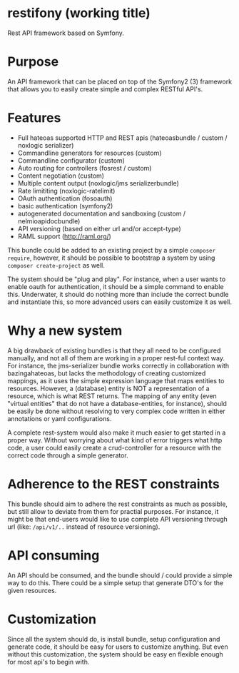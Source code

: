 # restifony (working title)
Rest API framework based on Symfony.

# Purpose
An API framework that can be placed on top of the Symfony2 (3) framework that allows you to easily create simple and complex RESTful API's.

# Features
- Full hateoas supported HTTP and REST apis (hateoasbundle / custom / noxlogic serializer)
- Commandline generators for resources (custom)
- Commandline configurator (custom)
- Auto routing for controllers (fosrest / custom)
- Content negotiation (custom)
- Multiple content output (noxlogic/jms serializerbundle)
- Rate limititing (noxlogic-ratelimit)
- OAuth authentication (fosoauth)
- basic authentication (symfony2)
- autogenerated documentation and sandboxing (custom / nelmioapidocbundle)
- API versioning (based on either url and/or accept-type)
- RAML support (http://raml.org/)

This bundle could be added to an existing project by a simple `composer require`, however, it should be possible to bootstrap a system by using `composer create-project` as well.

The system should be "plug and play". For instance, when a user wants to enable oauth for authentication, it should be a simple command to enable this. Underwater, it should do nothing more than include the correct bundle and instantiate this, so more advanced users can easily customize it as well.



# Why a new system
A big drawback of existing bundles is that they all need to be configured manually, and not all of them are working in a proper rest-ful context way. For instance, the jms-serializer bundle works correctly in collaboration with bazingahateoas, but lacks the methodology of creating customized mappings, as it uses the simple expression language that maps entities to resources. However, a (database) entity is NOT a representation of a resource, which is what REST returns. The mapping of any entity (even "virtual entities" that do not have a database-entities, for instance), should be easily be done without resolving to very complex code written in either annotations or yaml configurations.

A complete rest-system would also make it much easier to get started in a proper way. Without worrying about what kind of error triggers what http code, a user could easily create a crud-controller for a resource with the correct code through a simple generator.

# Adherence to the REST constraints
This bundle should aim to adhere the rest constraints as much as possible, but still allow to deviate from them for practial purposes. For instance, it might be that end-users would like to use complete API versioning through url (like: `/api/v1/..` instead of resource versioning).

# API consuming
An API should be consumed, and the bundle should / could provide a simple way to do this. There could be a simple setup that generate DTO's for the given resources.

# Customization
Since all the system should do, is install bundle, setup configuration and generate code, it should be easy for users to customize anything. But even without this customization, the system should be easy en flexible enough for most api's to begin with.
